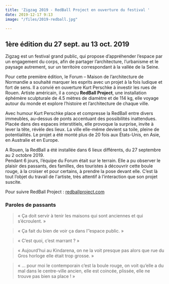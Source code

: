 ```yaml
---
title: 'Zigzag 2019 - RedBall Project en ouverture du festival '
date: 2019-12-17 9:13
image: "/files/2019-redball.jpg"

---
```

## 1ère édition du 27 sept. au 13 oct. 2019

Zigzag est un festival grand public, qui propose d’appréhender l’espace par un engagement du corps, afin de partager l’architecture, l’urbanisme et le paysage autrement, sur un territoire correspondant à la vallée de la Seine.

Pour cette première édition, le Forum – Maison de l’architecture de Normandie a souhaité marquer les esprits avec un projet à la fois ludique et fort de sens. Il a convié en ouverture Kurt Perschke à investir les rues de Rouen. Artiste américain, il a conçu **RedBall Project**, une installation éphémère sculpturale de 4.5 mètres de diamètre et de 114 kg, elle voyage autour du monde et explore l’histoire et l’architecture de chaque ville.

Avec humour Kurt Perschke place et compresse la RedBall entre divers immeubles, au-dessus de ponts accentuant des possibilités inattendues. Placée dans des espaces interstitiels, elle provoque la surprise, invite à lever la tête, révèle des lieux. La ville elle-même devient sa toile, pleine de potentialités. Le projet a été monté plus de 20 fois aux États-Unis, en Asie, en Australie et en Europe.

A Rouen, la RedBall a été installée dans 6 lieux différents, du 27 septembre au 2 octobre 2019.  
Pendant 6 jours, l’équipe du Forum était sur le terrain. Elle a pu observer le plaisir des passants, des familles, des touristes à découvrir cette boule rouge, à la croiser et pour certains, à prendre la pose devant elle. C’est là tout l’objet du travail de l'artiste, très attentif à l’interaction que son projet suscite.

Pour suivre RedBall Project : [redballproject.com](https://www.redballproject.com/)

### Paroles de passants

> « Ça doit servir à tenir les maisons qui sont anciennes et qui s’écroulent. »

> « Ça fait du bien de voir ça dans l’’espace public. »

> « C’est quoi, c’est marrant ? »

> « Aujourd’hui au Kindarena, on ne la voit presque pas alors que rue du Gros horloge elle était trop grosse. »

> « ... pour moi le contemporain c’est la boule rouge, on voit qu’elle a du mal dans le centre-ville ancien, elle est coincée, plissée, elle ne trouve pas bien sa place ! »